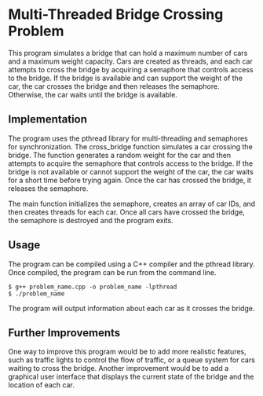 # Multi-Threaded Bridge Crossing Problem
This program simulates a bridge that can hold a maximum number of cars and a maximum weight capacity. Cars are created as threads, and each car attempts to cross the bridge by acquiring a semaphore that controls access to the bridge. If the bridge is available and can support the weight of the car, the car crosses the bridge and then releases the semaphore. Otherwise, the car waits until the bridge is available.

## Implementation
The program uses the pthread library for multi-threading and semaphores for synchronization. The cross_bridge function simulates a car crossing the bridge. The function generates a random weight for the car and then attempts to acquire the semaphore that controls access to the bridge. If the bridge is not available or cannot support the weight of the car, the car waits for a short time before trying again. Once the car has crossed the bridge, it releases the semaphore.

The main function initializes the semaphore, creates an array of car IDs, and then creates threads for each car. Once all cars have crossed the bridge, the semaphore is destroyed and the program exits.

## Usage
The program can be compiled using a C++ compiler and the pthread library. Once compiled, the program can be run from the command line.

```shell
$ g++ problem_name.cpp -o problem_name -lpthread
$ ./problem_name
```
The program will output information about each car as it crosses the bridge.

## Further Improvements
One way to improve this program would be to add more realistic features, such as traffic lights to control the flow of traffic, or a queue system for cars waiting to cross the bridge. Another improvement would be to add a graphical user interface that displays the current state of the bridge and the location of each car.